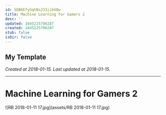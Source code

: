 ```yaml
---
id: SQB6EfyGqhNoJ33jibGQw
title: Machine Learning for Gamers 2
desc: ''
updated: 1645225706287
created: 1645225706287
stub: false
isDir: false
---
```

My Template
---

_Created at 2018-01-15._
_Last updated at 2018-01-15._




---

# Machine Learning for Gamers 2


![RB 2018-01-11 17.jpg](assets/RB 2018-01-11 17.jpg)

